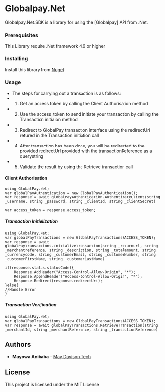 # Globalpay.Net

Globalpay.Net.SDK is a library for using the [Globalpay] API from .Net.


### Prerequisites

 This Library require .Net framework 4.6 or higher



### Installing
 Install this library from [Nuget](https://www.nuget.org/packages/Globalpay.Net.SDK)

### Usage
*    The steps for carrying out a transaction is as follows:
*    1. Get an access token by calling the Client Authorisation method
*    2. Use the access_token to send initiate your transaction by calling the Transaction initiaion method
*    3. Redirect to GlobalPay transaction interface using the redirectUri retured in the Transaction initiation call
*    4. After transaction has been done, you will be redirected to the provided redirectUrl provided with the transactionReference as a querystring
*    5. Validate the result by using the Retrieve transaction call


#### Client Authorisation
    using GlobalPay.Net;
    var globalPayAuthentication = new GlobalPayAuthentication();
    var response = await globalPayAuthentication.AuthenticateClient(string _username, string _password, string _clientId, string _clientSecret)

    var access_token = response.access_token;


##### Transaction Initialization
    using GlobalPay.Net;
    var globalPayTransactions = new GlobalPayTransactions(ACCESS_TOKEN);
    var response = await globalPayTransactions.InitializeTransaction(string _returnurl, string _merchantreference, string _description, string _totalamount, string _currencycode, string _customerEmail, string _customerNumber, string _customerFirstName, string _customerLastName)

    if(response.status.statusCode){
        Response.AddHeader("Access-Control-Allow-Origin", "*");
        Response.AppendHeader("Access-Control-Allow-Origin", "*");
		Response.Redirect(response.redirectUri);
    }else{
	//Handle Error
	}

##### Transaction Verification
    using GlobalPay.Net;
    var globalPayTransactions = new GlobalPayTransactions(ACCESS_TOKEN);
    var response = await globalPayTransactions.RetrieveTransaction(string _merchantId, string _merchantReference, string _transactionReference)


## Authors

* **Mayowa Anibaba** -  [May Davison Tech](http://www.mdt.com.ng/)


## License

This project is licensed under the MIT License
